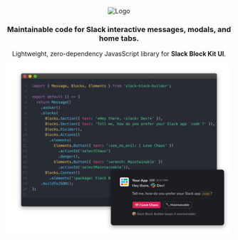 <p align="center" id="start">
    <img src="https://raw.githubusercontent.com/raycharius/slack-block-builder-docs/master/docs/resources/images/main/logo-horizontal.png?token=AFCIVLN5RSTUZTONEGTA35C65ZDI2" alt="Logo" width="600px">
</p>

<p align="center">
    <h3 align="center">Maintainable code for Slack interactive messages, modals, and home tabs.</h3>
</p>

<p align="center">
    Lightweight, zero-dependency JavasScript library for <strong>Slack Block Kit UI</strong>.
</p>

![An example of using Block Builder](resources/images/main/hero-image.png)
